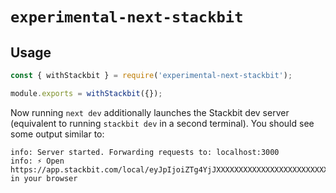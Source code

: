 # `experimental-next-stackbit`

## Usage

```ts
const { withStackbit } = require('experimental-next-stackbit');

module.exports = withStackbit({});
```

Now running `next dev` additionally launches the Stackbit dev server (equivalent to running `stackbit dev` in a second terminal). You should see some output similar to:

```
info: Server started. Forwarding requests to: localhost:3000
info: ⚡ Open https://app.stackbit.com/local/eyJpIjoiZTg4YjJXXXXXXXXXXXXXXXXXXXXXXXXXXXXXXXXXXXXXXXXXXXXXXXXXXXXXXXXXXXXXXXXXXXXXXXXXXXXiZ2l0In0= in your browser
```
